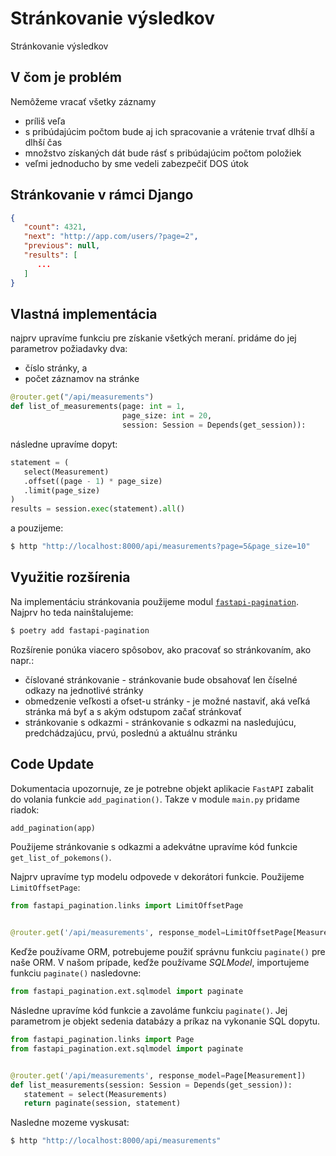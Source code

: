# Stránkovanie výsledkov

Stránkovanie výsledkov

## V čom je problém

Nemôžeme vracať všetky záznamy

* príliš veľa
* s pribúdajúcim počtom bude aj ich spracovanie a vrátenie trvať dlhší a dlhší čas
* množstvo získaných dát bude rásť s pribúdajúcim počtom položiek
* veľmi jednoducho by sme vedeli zabezpečiť DOS útok

## Stránkovanie v rámci Django

```json
{
   "count": 4321,
   "next": "http://app.com/users/?page=2",
   "previous": null,
   "results": [
      ...
   ]
}
```

## Vlastná implementácia

najprv upravíme funkciu pre získanie všetkých meraní. pridáme do jej parametrov požiadavky dva:

* číslo stránky, a
* počet záznamov na stránke

```python
@router.get("/api/measurements")
def list_of_measurements(page: int = 1,
                         page_size: int = 20,
                         session: Session = Depends(get_session)):
```

následne upravíme dopyt:

```python
statement = (
   select(Measurement)
   .offset((page - 1) * page_size)
   .limit(page_size)
)
results = session.exec(statement).all()
```

a pouzijeme:

```bash
$ http "http://localhost:8000/api/measurements?page=5&page_size=10"
```

## Využitie rozšírenia

Na implementáciu stránkovania použijeme modul [`fastapi-pagination`](https://uriyyo-fastapi-pagination.netlify.app).
Najprv ho teda nainštalujeme:

```bash
$ poetry add fastapi-pagination
```

Rozšírenie ponúka viacero spôsobov, ako pracovať so stránkovaním, ako napr.:

* číslované stránkovanie - stránkovanie bude obsahovať len číselné odkazy na jednotlivé stránky
* obmedzenie veľkosti a ofset-u stránky - je možné nastaviť, aká veľká stránka má byť a s akým odstupom začať
  stránkovať
* stránkovanie s odkazmi - stránkovanie s odkazmi na nasledujúcu, predchádzajúcu, prvú, poslednú a aktuálnu stránku

## Code Update

Dokumentacia upozornuje, ze je potrebne objekt aplikacie `FastAPI` zabalit do volania funkcie `add_pagination()`. Takze
v module `main.py` pridame riadok:

```python
add_pagination(app)
```

Použijeme stránkovanie s odkazmi a adekvátne upravíme kód funkcie `get_list_of_pokemons()`.

Najprv upravíme typ modelu odpovede v dekorátori funkcie. Použijeme `LimitOffsetPage`:

```python
from fastapi_pagination.links import LimitOffsetPage


@router.get('/api/measurements', response_model=LimitOffsetPage[Measurement])
```

Keďže používame ORM, potrebujeme použiť správnu funkciu `paginate()` pre naše ORM. V našom prípade, keďže používame
_SQLModel_, importujeme funkciu `paginate()` nasledovne:

```python
from fastapi_pagination.ext.sqlmodel import paginate
```

Následne upravíme kód funkcie a zavoláme funkciu `paginate()`. Jej parametrom je objekt sedenia databázy a príkaz na
vykonanie SQL dopytu.

```python
from fastapi_pagination.links import Page
from fastapi_pagination.ext.sqlmodel import paginate


@router.get('/api/measurements', response_model=Page[Measurement])
def list_measurements(session: Session = Depends(get_session)):
   statement = select(Measurements)
   return paginate(session, statement)
```

Nasledne mozeme vyskusat:

```bash
$ http "http://localhost:8000/api/measurements"
```
